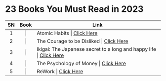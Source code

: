 # 23 Books You Must Read in 2023

|SN|Book|Link|
|:---:|:---:|---|
|1|<img src="https://github.com/psrana/23-Books-You-Must-Read-in-2023/assets/7460892/1bfd3c92-8304-4979-a7a2-9c99a24be947" width=20% height=20%>|Atomic Habits \| <a href="https://www.youtube.com/shorts/9uOsB39DwGM">Click Here</a>|
|2|<img src="https://github.com/psrana/23-Books-You-Must-Read-in-2023/assets/7460892/abd8ece4-5743-49d6-8909-0ff0e9821164" width=20% height=20%>|The Courage to be Disliked \| <a href="https://www.youtube.com/shorts/9uOsB39DwGM">Click Here</a>|
|3|<img src="https://github.com/psrana/23-Books-You-Must-Read-in-2023/assets/7460892/01a862aa-130f-46aa-8e15-cd220416db44" width=20% height=20%>|Ikigai: The Japanese secret to a long and happy life \| <a href="https://www.youtube.com/shorts/9uOsB39DwGM">Click Here</a>|
|4|<img src="https://github.com/psrana/23-Books-You-Must-Read-in-2023/assets/7460892/ea014ac3-a797-45b5-8234-995cfa210da7" width=20% height=20%>|The Psychology of Money \| <a href="https://www.youtube.com/shorts/9uOsB39DwGM"> Click Here</a>|
|5|<img src="https://github.com/psrana/23-Books-You-Must-Read-in-2023/assets/7460892/dc3bc08c-87dc-435e-a58b-80568f830776" width=20% height=20%>|ReWork \| <a href="https://www.youtube.com/shorts/9uOsB39DwGM"> Click Here</a>|


